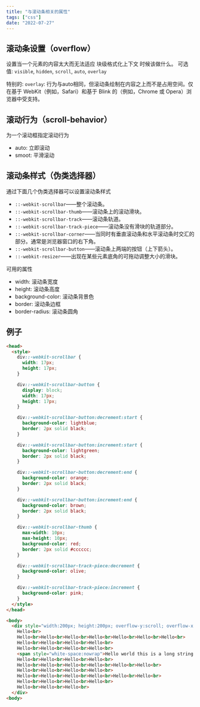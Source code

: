 ```yaml
---
title: "与滚动条相关的属性"
tags: ["css"]
date: "2022-07-27"
---
```


## 滚动条设置（overflow）
设置当一个元素的内容太大而无法适应 块级格式化上下文 时候该做什么。
可选值: `visible`, `hidden`, `scroll`, `auto`, `overlay`

特别的:
`overlay`: 行为与auto相同，但滚动条绘制在内容之上而不是占用空间。仅在基于 WebKit（例如，Safari）和基于 Blink 的（例如，Chrome 或 Opera）浏览器中受支持。

## 滚动行为（scroll-behavior）

为一个滚动框指定滚动行为

+ auto: 立即滚动
+ smoot: 平滑滚动

## 滚动条样式（伪类选择器）

通过下面几个伪类选择器可以设置滚动条样式

+ `::-webkit-scrollbar`——整个滚动条。
+ `::-webkit-scrollbar-thumb`——滚动条上的滚动滑块。
+ `::-webkit-scrollbar-track`——滚动条轨道。
+ `::-webkit-scrollbar-track-piece`——滚动条没有滑块的轨道部分。
+ `::-webkit-scrollbar-corner`——当同时有垂直滚动条和水平滚动条时交汇的部分。通常是浏览器窗口的右下角。
+ `::-webkit-scrollbar-button`——滚动条上两端的按钮（上下箭头）。
+ `::-webkit-resizer`——出现在某些元素底角的可拖动调整大小的滑块。

可用的属性

+ width: 滚动条宽度
+ height: 滚动条高度
+ background-color: 滚动条背景色
+ border: 滚动条边框
+ border-radius: 滚动条圆角

## 例子

```html
<head>
  <style>
    div::-webkit-scrollbar {
      width: 17px;
      height: 17px;
    }

    div::-webkit-scrollbar-button {
      display: block;
      width: 17px;
      height: 17px;
    }

    div::-webkit-scrollbar-button:decrement:start {
      background-color: lightblue;
      border: 2px solid black;
    }

    div::-webkit-scrollbar-button:increment:start {
      background-color: lightgreen;
      border: 2px solid black;
    }

    div::-webkit-scrollbar-button:decrement:end {
      background-color: orange;
      border: 2px solid black;
    }

    div::-webkit-scrollbar-button:increment:end {
      background-color: brown;
      border: 2px solid black;
    }

    div::-webkit-scrollbar-thumb {
      max-width: 10px;
      max-height: 10px;
      background-color: red;
      border: 2px solid #cccccc;
    }

    div::-webkit-scrollbar-track-piece:decrement {
      background-color: olive;
    }

    div::-webkit-scrollbar-track-piece:increment {
      background-color: pink;
    }
  </style>
</head>

<body>
  <div style="width:200px; height:200px; overflow-y:scroll; overflow-x:hidden">
    Hello<br>
    Hello<br>Hello<br>Hello<br>Hello<br>Hello<br>Hello<br>Hello<br>
    Hello<br>Hello<br>Hello<br>Hello<br>
    Hello<br>Hello<br>Hello<br>Hello<br>
    <span style="white-space:nowrap">Hello world this is a long string and will not wrap.</span>
    Hello<br>Hello<br>Hello<br>Hello<br>
    Hello<br>Hello<br>Hello<br>Hello<br>Hello<br>Hello<br>
    Hello<br>Hello<br>Hello<br>Hello<br>
    Hello<br>Hello<br>Hello<br>Hello<br>Hello<br>Hello<br>
    Hello<br>Hello<br>Hello<br>Hello<br>
    Hello<br>Hello<br>Hello<br>
  </div>
<body>
```
